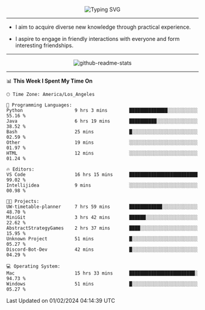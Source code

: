 <p align="center">
  <img src="https://readme-typing-svg.demolab.com?font=Fira+Code&weight=500&size=32&duration=2500&pause=1600&center=true&vCenter=true&random=false&width=1024&height=64&lines=Hi+there+%F0%9F%91%8B;I'm+delighted+you+could+make+it+here+%F0%9F%8E%89;I'm+Harry%2C+a+college+student+still+finding+my+way" alt="Typing SVG" />
</p>


---


- I aim to acquire diverse new knowledge through practical experience.

- I aspire to engage in friendly interactions with everyone and form interesting friendships.


---


<p align="center">
  <img src="https://github-readme-stats.vercel.app/api?username=Harry-Jing&show_icons=true" alt="github-readme-stats"/>
</p>


---

<!--START_SECTION:waka-->
📊 **This Week I Spent My Time On** 

```text
🕑︎ Time Zone: America/Los_Angeles

💬 Programming Languages: 
Python                   9 hrs 3 mins        ██████████████░░░░░░░░░░░   55.16 % 
Java                     6 hrs 19 mins       ██████████░░░░░░░░░░░░░░░   38.52 % 
Bash                     25 mins             █░░░░░░░░░░░░░░░░░░░░░░░░   02.59 % 
Other                    19 mins             ░░░░░░░░░░░░░░░░░░░░░░░░░   01.97 % 
HTML                     12 mins             ░░░░░░░░░░░░░░░░░░░░░░░░░   01.24 % 

🔥 Editors: 
VS Code                  16 hrs 15 mins      █████████████████████████   99.02 % 
Intellijidea             9 mins              ░░░░░░░░░░░░░░░░░░░░░░░░░   00.98 % 

🐱‍💻 Projects: 
UW-timetable-planner     7 hrs 59 mins       ████████████░░░░░░░░░░░░░   48.70 % 
MiniGit                  3 hrs 42 mins       ██████░░░░░░░░░░░░░░░░░░░   22.62 % 
AbstractStrategyGames    2 hrs 37 mins       ████░░░░░░░░░░░░░░░░░░░░░   15.95 % 
Unknown Project          51 mins             █░░░░░░░░░░░░░░░░░░░░░░░░   05.27 % 
Discord-Bot-Dev          42 mins             █░░░░░░░░░░░░░░░░░░░░░░░░   04.29 % 

💻 Operating System: 
Mac                      15 hrs 33 mins      ████████████████████████░   94.73 % 
Windows                  51 mins             █░░░░░░░░░░░░░░░░░░░░░░░░   05.27 % 
```


 Last Updated on 01/02/2024 04:14:39 UTC
<!--END_SECTION:waka-->

